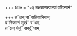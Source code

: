 +++
title = "०३ तक्षन्नासत्याभ्यां परिज्मानं"

+++
त᳓क्षन् ना᳓सतियाभियाम्  
प᳓रिज्मानं सुखं᳓ र᳓थम्  
त᳓क्षन् धेनुं᳓ सबर्दु᳓घाम्